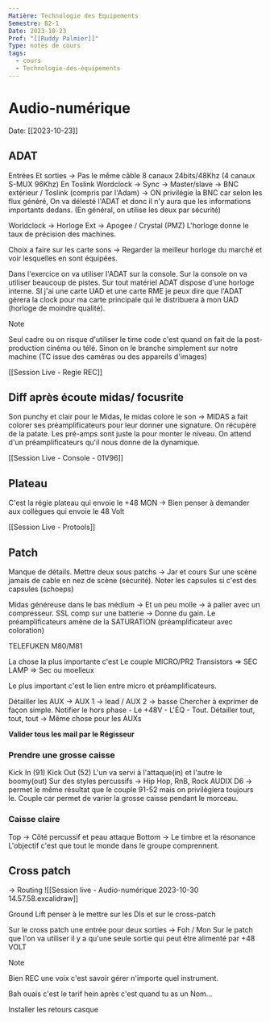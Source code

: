 ```yaml
---
Matière: Technologie des Equipements
Semestre: B2-1
Date: 2023-10-23
Prof: "[[Ruddy Palmier]]"
Type: notes de cours
tags:
  - cours
  - Technologie-des-équipements
---
```

# Audio-numérique
Date: [[2023-10-23]] 

## ADAT
Entrées Et sorties → Pas le même câble
8 canaux 24bits/48Khz (4 canaux S-MUX 96Khz)
En Toslink 
Wordclock → Sync → Master/slave → BNC extérieur / Toslink (compris par l'Adam) → ON privilégie la BNC car selon les flux généré, On va délesté l'ADAT et donc il n'y aura que les informations importants dedans. (En général, on utilise les deux par sécurité)

Worldclock → Horloge Ext → Apogee / Crystal (PMZ)
L'horloge donne le taux de précision des machines. 

Choix a faire sur les carte sons → Regarder la meilleur horloge du marché et voir lesquelles en sont équipées. 

Dans l'exercice on va utiliser l'ADAT sur la console. Sur la console on va utiliser beaucoup de pistes. 
Sur tout matériel ADAT dispose d'une horloge interne. SI j'ai une carte UAD et une carte RME je peux dire que l'ADAT gèrera la clock pour ma carte principale qui le distribuera à mon UAD (horloge de moindre qualité). 

>[!NOTE]
>Seul cadre ou on risque d'utiliser le time code c'est quand on fait de la post-production cinéma ou télé. Sinon on le branche simplement sur notre machine (TC issue des caméras ou des appareils d'images)

[[Session Live - Regie REC]]

## Diff après écoute midas/ focusrite 
Son punchy et clair pour le Midas, le midas colore le son → MIDAS a fait colorer ses préamplificateurs pour leur donner une signature.  On récupère de la patate. 
Les pré-amps sont juste la pour monter le niveau. On attend d'un préamplificateurs qu'il nous donne de la dynamique. 

[[Session Live - Console - 01V96]]
## Plateau
C'est la régie plateau qui envoie le +48 MON → Bien penser à demander aux collègues qui envoie le 48 Volt

[[Session Live - Protools]]

## Patch 
Manque de détails. 
Mettre deux sous patchs → Jar et cours 
Sur une scène jamais de cable en nez de scène (sécurité). 
Noter les capsules si c'est des capsules (schoeps)

Midas généreuse dans le bas médium → Et un peu molle → à palier avec un compresseur. 
SSL comp sur une batterie → Donne du gain. 
Le préamplificateurs amène de la SATURATION (préamplificateur avec coloration)

TELEFUKEN M80/M81

La chose la plus importante c'est Le couple MICRO/PR2
Transistors => SEC 
LAMP => Sec ou moelleux

Le plus important c'est le lien entre micro et préamplificateurs. 

Détailler les AUX → AUX 1 → lead / AUX 2 → basse
Chercher à exprimer de façon simple. 
Notifier le hors phase - Le +48V - L'ÉQ - Tout. 
Détailler tout, tout, tout → Même chose pour les AUXs

**Valider tous les mail par le Régisseur**
### Prendre une grosse caisse 
Kick In (91)
Kick Out (52)
L'un va servi à l'attaque(in) et l'autre le boomy(out)
Sur des styles percussifs → Hip Hop, RnB, Rock 
AUDIX D6 → permet le même résultat que le couple 91-52 mais on privilégiera toujours le. Couple car permet de varier la grosse caisse pendant le morceau. 
### Caisse claire 
Top → Côté percussif et peau attaque 
Bottom → Le timbre et la résonance 
L'objectif c'est que tout le monde dans le groupe comprennent. 

## Cross patch 
→ Routing 
![[Session live - Audio-numérique 2023-10-30 14.57.58.excalidraw]]

Ground Lift penser à le mettre sur les DIs et sur le cross-patch

Sur le cross patch une entrée pour deux sorties → Foh / Mon 
Sur le patch que l'on va utiliser il y a qu'une seule sortie qui peut être alimenté par +48 VOLT 

>[!note]
>Bien REC une voix c'est savoir gérer n'importe quel instrument. 

Bah ouais c'est le tarif hein après c'est quand tu as un Nom… 

Installer les retours casque 